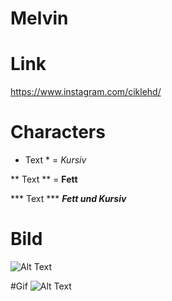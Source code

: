 # Melvin

# Link

https://www.instagram.com/ciklehd/


# Characters

* Text * =
*Kursiv*

** Text ** =
**Fett**

*** Text ***
***Fett und Kursiv***


# Bild
![Alt Text](https://user-images.githubusercontent.com/110893288/183603239-1c063f90-0301-4d8b-9ee7-d09e4c973c22.png)

#Gif
![Alt Text](https://c.tenor.com/8DgS448_gykAAAAM/glizzy.gif)
